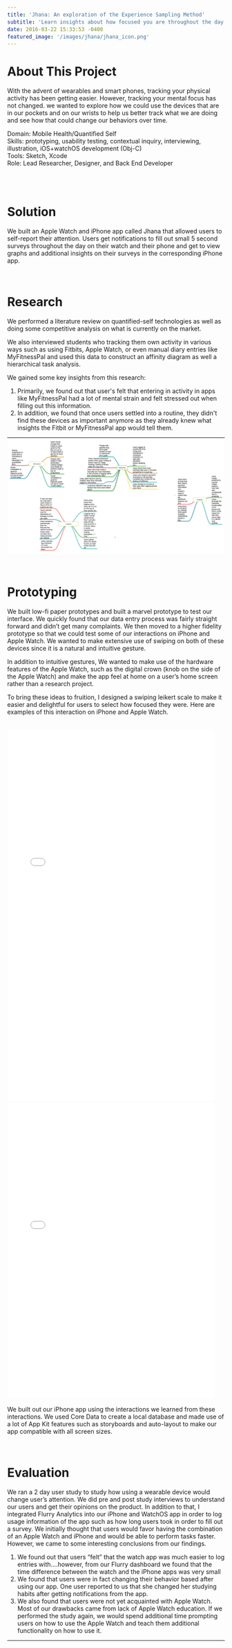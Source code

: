 ```yaml
---
title: 'Jhana: An exploration of the Experience Sampling Method'
subtitle: 'Learn insights about how focused you are throughout the day.'
date: 2016-03-22 15:33:53 -0400
featured_image: '/images/jhana/jhana_icon.png'
---
```


# About This Project

With the advent of wearables and smart phones, tracking your physical activity has been getting easier. However, tracking your mental focus has not changed. we wanted to explore how we could use the devices that are in our pockets and on our wrists to help us better track what we are doing and see how that could change our behaviors over time.

Domain: Mobile Health/Quantified Self
<br> 
Skills: prototyping, usability testing, contextual inquiry, interviewing, illustration, iOS+watchOS development (Obj-C)
<br> 
Tools: Sketch, Xcode
<br>
Role: Lead Researcher, Designer, and Back End Developer

<br> 
<br> 

# Solution

We built an Apple Watch and iPhone app called Jhana that allowed users to self-report their attention. Users get notifications to fill out small 5 second surveys throughout the day on their watch and their phone and get to view graphs and additional insights on their surveys in the corresponding iPhone app. 

<br> 

# Research 

We performed a literature review on quantified-self technologies as well as doing some competitive analysis on what is currently on the market. 

We also interviewed students who tracking them own activity in various ways such as using Fitbits, Apple Watch, or even manual diary entries like MyFitnessPal and used this data to construct an affinity diagram as well a hierarchical task analysis.

We gained some key insights from this research: 

1. Primarily, we found out that user's felt that entering in activity in apps like MyFitnessPal had a lot of mental strain and felt stressed out when filling out this information. 
2. In addition, we found that once users settled into a routine, they didn't find these devices as important anymore as they already knew what insights the Fitbit or MyFitnessPal app would tell them.

![](/images/jhana/affinity_jh.png)

<br> 

# Prototyping 

We built low-fi paper prototypes and built a marvel prototype to test our interface. We quickly found that our data entry process was fairly straight forward and didn’t get many complaints.
We then moved to a higher fidelity prototype so that we could test some of our interactions on iPhone and Apple Watch. We wanted to make extensive use of swiping on both of these devices since it is a natural and intuitive gesture.

In addition to intuitive gestures, We wanted to make use of the hardware features of the Apple Watch, such as the digital crown (knob on the side of the Apple Watch) and make the app feel at home on a user’s home screen rather than a research project.

To bring these ideas to fruition, I designed a swiping leikert scale to make it easier and delightful for users to select how focused they were. Here are examples of this interaction on iPhone and Apple Watch.

<br> 

<div class="wrap">
<iframe src="//giphy.com/embed/wBHZfKccOgA5q" width="480" height="859" frameBorder="0" class="giphy-embed" allowFullScreen></iframe>

<iframe src="//giphy.com/embed/26FL9ovWI3vCtLU1a" width="480" height="683" frameBorder="0" class="giphy-embed" allowFullScreen></iframe>
</div>

We built out our iPhone app using the interactions we learned from these interactions. We used Core Data to create a local database and made use of a lot of App Kit features such as storyboards and auto-layout to make our app compatible with all screen sizes.

<br> 

# Evaluation

We ran a 2 day user study to study how using a wearable device would change user’s attention. We did pre and post study interviews to understand our users and get their opinions on the product. In addition to that, I integrated Flurry Analytics into our iPhone and WatchOS app in order to log usage information of the app such as how long users took in order to fill out a survey. We initially thought that users would favor having the combination of an Apple Watch and iPhone and would be able to perform tasks faster. However, we came to some interesting conclusions from our findings.

1. We found out that users “felt” that the watch app was much easier to log entries with….however, from our Flurry dashboard we found that the time difference between the watch and the iPhone apps was very small
2. We found that users were in fact changing their behavior based after using our app. One user reported to us that she changed her studying habits after getting notifications from the app.
3. We also found that users were not yet acquainted with Apple Watch. Most of our drawbacks came from lack of Apple Watch education. If we performed the study again, we would spend additional time prompting users on how to use the Apple Watch and teach them additional functionality on how to use it.


---